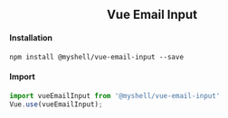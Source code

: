<h2 align="center">Vue Email Input</h2>

#### Installation

```shell    
npm install @myshell/vue-email-input --save
```    

#### Import
```js
import vueEmailInput from '@myshell/vue-email-input'
Vue.use(vueEmailInput);
```
